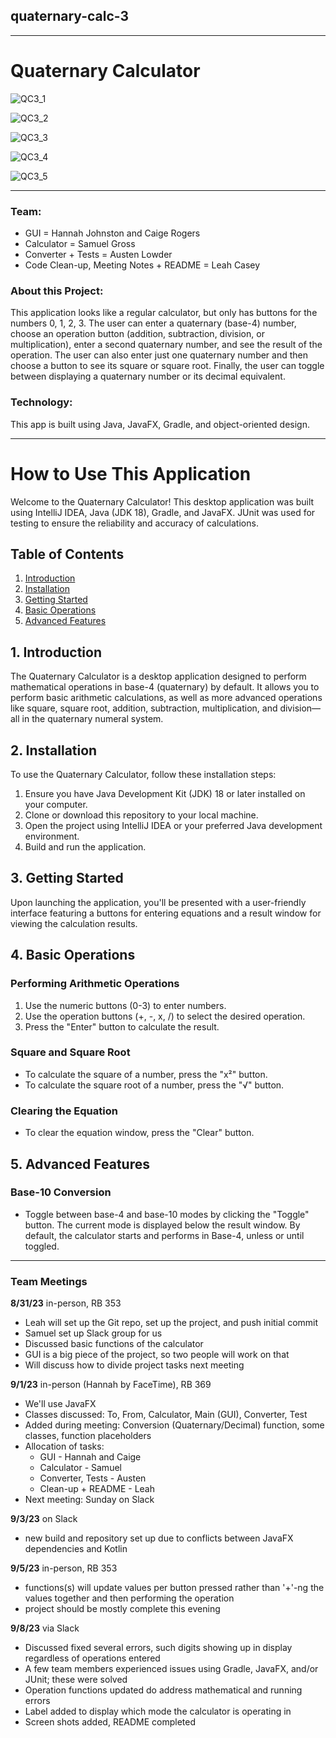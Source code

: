 ## quaternary-calc-3  

________________________________________________________________________________________________________________

# Quaternary Calculator  
![QC3_1](https://github.com/AustenLowder2002/quaternarycalculatorgroup3/assets/111900043/e7c3050d-1130-4e03-86ce-b07622b0aeb4)  

![QC3_2](https://github.com/AustenLowder2002/quaternarycalculatorgroup3/assets/111900043/3e52e413-0113-49b2-9ed5-8e3c4084f3a6)  

![QC3_3](https://github.com/AustenLowder2002/quaternarycalculatorgroup3/assets/111900043/83b62396-fbc5-4ce6-a889-8e40f9bb05cd)  

![QC3_4](https://github.com/AustenLowder2002/quaternarycalculatorgroup3/assets/111900043/5cb49804-8152-4989-be6f-52742fcec52a)  

![QC3_5](https://github.com/AustenLowder2002/quaternarycalculatorgroup3/assets/111900043/e636bfb4-c44e-45f5-9121-0bedd8e87510)  

________________________________________________________________________________________________________________

### Team:  
* GUI = Hannah Johnston and Caige Rogers
* Calculator = Samuel Gross
* Converter + Tests = Austen Lowder
* Code Clean-up, Meeting Notes + README = Leah Casey

### About this Project:
This application looks like a regular calculator, but only has buttons for the numbers 0, 1, 2, 3. The user can enter a quaternary (base-4) number, choose an operation button (addition, subtraction, division, or multiplication), enter a second quaternary number, and see the result of the operation. The user can also enter just one quaternary number and then choose a button to see its square or square root. Finally, the user can toggle between displaying a quaternary number or its decimal equivalent.

### Technology:
This app is built using Java, JavaFX, Gradle, and object-oriented design.  

------------------------------------------------------------------------------------------------------------------

# How to Use This Application

Welcome to the Quaternary Calculator! This desktop application was built using IntelliJ IDEA, Java (JDK 18), Gradle, and JavaFX. JUnit was used for testing to ensure the reliability and accuracy of calculations.

## Table of Contents
1. [Introduction](#introduction)
2. [Installation](#installation)
3. [Getting Started](#getting-started)
4. [Basic Operations](#basic-operations)
5. [Advanced Features](#advanced-features)  

## 1. Introduction <a name="introduction"></a>

The Quaternary Calculator is a desktop application designed to perform mathematical operations in base-4 (quaternary) by default. It allows you to perform basic arithmetic calculations, as well as more advanced operations like square, square root, addition, subtraction, multiplication, and division—all in the quaternary numeral system.

## 2. Installation <a name="installation"></a>

To use the Quaternary Calculator, follow these installation steps:

1. Ensure you have Java Development Kit (JDK) 18 or later installed on your computer.
2. Clone or download this repository to your local machine.
3. Open the project using IntelliJ IDEA or your preferred Java development environment.
4. Build and run the application.

## 3. Getting Started <a name="getting-started"></a>

Upon launching the application, you'll be presented with a user-friendly interface featuring a buttons for entering equations and a result window for viewing the calculation results.

## 4. Basic Operations <a name="basic-operations"></a>

### Performing Arithmetic Operations  

1. Use the numeric buttons (0-3) to enter numbers.
2. Use the operation buttons (+, -, x, /) to select the desired operation.
3. Press the "Enter" button to calculate the result.

### Square and Square Root  

- To calculate the square of a number, press the "x²" button.
- To calculate the square root of a number, press the "√" button.

### Clearing the Equation  
- To clear the equation window, press the "Clear" button.

## 5. Advanced Features <a name="advanced-features"></a>

### Base-10 Conversion
- Toggle between base-4 and base-10 modes by clicking the "Toggle" button. The current mode is displayed below the result window. By default, the calculator starts and performs in Base-4, unless or until toggled.

________________________________________________________________________________________________________________

### Team Meetings  

**8/31/23** in-person, RB 353    
* Leah will set up the Git repo, set up the project, and push initial commit  
* Samuel set up Slack group for us  
* Discussed basic functions of the calculator  
* GUI is a big piece of the project, so two people will work on that
* Will discuss how to divide project tasks next meeting
 

**9/1/23** in-person (Hannah by FaceTime), RB 369   
* We'll use JavaFX  
* Classes discussed: To, From, Calculator, Main (GUI), Converter, Test  
* Added during meeting: Conversion (Quaternary/Decimal) function, some classes, function placeholders  
* Allocation of tasks:  
    - GUI - Hannah and Caige  
    - Calculator - Samuel  
    - Converter, Tests - Austen  
    - Clean-up + README - Leah  
* Next meeting: Sunday on Slack 

**9/3/23** on Slack
* new build and repository set up due to conflicts between JavaFX dependencies and Kotlin

**9/5/23** in-person, RB 353
* functions(s) will update values per button pressed rather than '+'-ng the values together and then performing the operation
* project should be mostly complete this evening  

**9/8/23** via Slack
* Discussed fixed several errors, such digits showing up in display regardless of operations entered  
* A few team members experienced issues using Gradle, JavaFX, and/or JUnit; these were solved  
* Operation functions updated do address mathematical and running errors  
* Label added to display which mode the calculator is operating in  
* Screen shots added, README completed  
